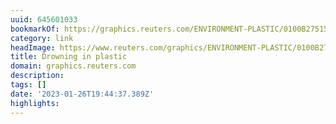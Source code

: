 ```yaml
---
uuid: 645601033
bookmarkOf: https://graphics.reuters.com/ENVIRONMENT-PLASTIC/0100B275155/index.html
category: link
headImage: https://www.reuters.com/graphics/ENVIRONMENT-PLASTIC/0100B275155/images/share-card.png
title: Drowning in plastic
domain: graphics.reuters.com
description:
tags: []
date: '2023-01-26T19:44:37.389Z'
highlights:
---
```




